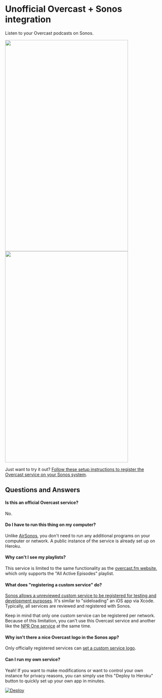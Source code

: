 # Unofficial Overcast + Sonos integration

Listen to your Overcast podcasts on Sonos.

<img src="/josh/overcast-sonos/raw/master/images/playlist.png" width=400 height=688>
<img src="/josh/overcast-sonos/raw/master/images/player.png" width=400 height=688>

Just want to try it out? [Follow these setup instructions to register the Overcast service on your Sonos system](http://overcast-sonos.herokuapp.com/setup.php).

## Questions and Answers

#### Is this an official Overcast service?

No.

#### Do I have to run this thing on my computer?

Unlike [AirSonos](http://airsonos.stephenwan.net/), you don't need to run any additional programs on your computer or network. A public instance of the service is already set up on Heroku.

#### Why can't I see my playlists?

This service is limited to the same functionality as the [overcast.fm website](https://overcast.fm/), which only supports the "All Active Episodes" playlist.

#### What does "registering a custom service" do?

[Sonos allows a unreviewed custom service to be registered for testing and development purposes](http://musicpartners.sonos.com/docs?q=node/134). It's similar to "sideloading" an iOS app via Xcode. Typically, all services are reviewed and registered with Sonos.

Keep in mind that only one custom service can be registered per network. Because of this limitation, you can't use this Overcast service and another like the [NPR One service](https://michaeldick.me/sonos-nprone/) at the same time.

#### Why isn't there a nice Overcast logo in the Sonos app?

Only officially registered services can [set a custom service logo](http://musicpartners.sonos.com/node/377).

#### Can I run my own service?

Yeah! If you want to make modifications or want to control your own instance for privacy reasons, you can simply use this "Deploy to Heroku" button to quickly set up your own app in minutes.

[![Deploy](https://www.herokucdn.com/deploy/button.svg)](https://heroku.com/deploy?template=https://github.com/josh/overcast-sonos)
